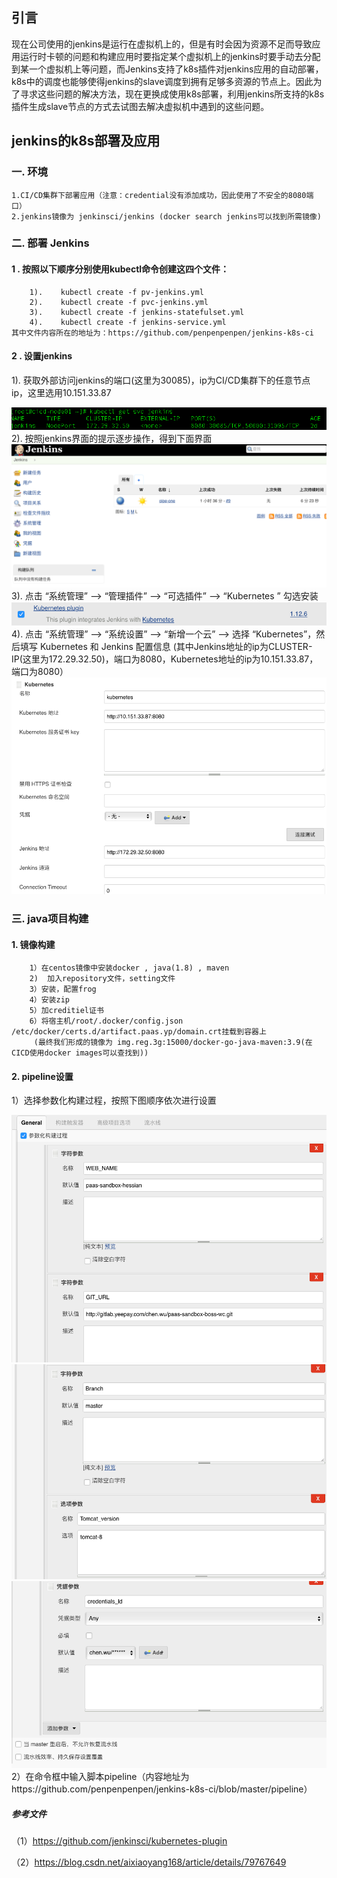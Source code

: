 ## 引言
现在公司使用的jenkins是运行在虚拟机上的，但是有时会因为资源不足而导致应用运行时卡顿的问题和构建应用时要指定某个虚拟机上的jenkins时要手动去分配到某一个虚拟机上等问题，而Jenkins支持了k8s插件对jenkins应用的自动部署，k8s中的调度也能够使得jenkins的slave调度到拥有足够多资源的节点上。因此为了寻求这些问题的解决方法，现在更换成使用k8s部署，利用jenkins所支持的k8s插件生成slave节点的方式去试图去解决虚拟机中遇到的这些问题。

## jenkins的k8s部署及应用
### 一. 环境
    1.CI/CD集群下部署应用（注意：credential没有添加成功，因此使用了不安全的8080端口）
    2.jenkins镜像为 jenkinsci/jenkins (docker search jenkins可以找到所需镜像)
### 二. 部署 Jenkins
####    1 . 按照以下顺序分别使用kubectl命令创建这四个文件：
        1).    kubectl create -f pv-jenkins.yml
        2).    kubectl create -f pvc-jenkins.yml
        3).    kubectl create -f jenkins-statefulset.yml
        4).    kubectl create -f jenkins-service.yml
    其中文件内容所在的地址为：https://github.com/penpenpenpen/jenkins-k8s-ci
####    2 . 设置jenkins
   1). 获取外部访问jenkins的端口(这里为30085)，ip为CI/CD集群下的任意节点ip，这里选用10.151.33.87
 <div style="text-align: center">
 <img src="picture/1.png"/>
 </div>
   2). 按照jenkins界面的提示逐步操作，得到下面界面
 <div style="text-align: center">
 <img src="picture/2.png"/>
 </div>
   3). 点击 “系统管理” —> “管理插件” —> “可选插件” —> “Kubernetes ” 勾选安装
 <div style="text-align: center">
 <img src="picture/3.png"/>
 </div>
  4).  点击 “系统管理” —> “系统设置” —> “新增一个云” —> 选择 “Kubernetes”，然后填写 Kubernetes 和 Jenkins 配置信息     
  (其中Jenkins地址的ip为CLUSTER-IP(这里为172.29.32.50)，端口为8080，Kubernetes地址的ip为10.151.33.87，端口为8080） 
 <div style="text-align: center">
 <img src="picture/4.png"/>
 </div>
 
### 三. java项目构建
####    1. 镜像构建
        1）在centos镜像中安装docker , java(1.8) , maven    
        2)  加入repository文件，setting文件
        3）安装，配置frog
        4）安装zip
        5）加creditiel证书
        6）将宿主机/root/.docker/config.json    /etc/docker/certs.d/artifact.paas.yp/domain.crt挂载到容器上
         (最终我们形成的镜像为 img.reg.3g:15000/docker-go-java-maven:3.9(在CICD使用docker images可以查找到))
####    2. pipeline设置
   1）选择参数化构建过程，按照下图顺序依次进行设置
 <div style="text-align: center">
 <img src="picture/5.png"/>
 </div>
 <div style="text-align: center">
 <img src="picture/6.png"/>
 </div> 
  <div style="text-align: center">
 <img src="picture/7.png"/>
 </div>
    2）在命令框中输入脚本pipeline（内容地址为https://github.com/penpenpenpen/jenkins-k8s-ci/blob/master/pipeline）
    
##### 参考文件
（1）https://github.com/jenkinsci/kubernetes-plugin

（2）https://blog.csdn.net/aixiaoyang168/article/details/79767649

